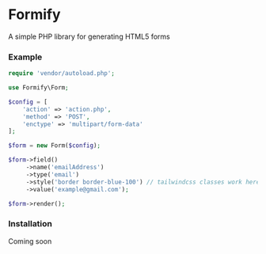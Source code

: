 # Formify

A simple PHP library for generating HTML5 forms

### Example

```php
require 'vendor/autoload.php';

use Formify\Form;

$config = [
    'action' => 'action.php',
    'method' => 'POST',
    'enctype' => 'multipart/form-data'
];

$form = new Form($config);

$form->field()
     ->name('emailAddress')
     ->type('email')
     ->style('border border-blue-100') // tailwindcss classes work here!
     ->value('example@gmail.com');

$form->render();
```

### Installation
Coming soon